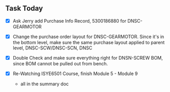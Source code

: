 ## Task Today ##
- [x] Ask Jerry add Purchase Info Record, 5300186880 for DNSC-GEARMOTOR

- [x] Change the purchase order layout for DNSC-GEARMOTOR. Since it's in the bottom level, make sure the same purchase 
      layout applied to parent level, DNSC-SCW/DNSC-SCN, DNSC
      
- [x] Double Check and make sure everything right for DNSN-SCREW BOM, since BOM cannot be pulled out from bench. 

- [x] Re-Watching ISYE6501 Course, finish Module 5 -  Module 9
  - all in the summary doc

